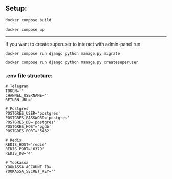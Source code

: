## Setup:

```bash
docker compose build
```

```bash
docker compose up
```

---
If you want to create superuser to interact with admin-panel run
```bash
docker compose run django python manage.py migrate
```
```bash
docker compose run django python manage.py createsuperuser
```

### .env file structure:
```dotenv
# Telegram
TOKEN=''
CHANNEL_USERNAME=''
RETURN_URL=''

# Postgres
POSTGRES_USER='postgres'
POSTGRES_PASSWORD='postgres'
POSTGRES_DB='postgres'
POSTGRES_HOST='pgdb'
POSTGRES_PORT='5432'

# Redis
REDIS_HOST='redis'
REDIS_PORT='6379'
REDIS_DB='4'

# Yookassa
YOOKASSA_ACCOUNT_ID=
YOOKASSA_SECRET_KEY=''

```